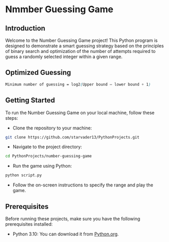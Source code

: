 # Nmmber Guessing Game

## Introduction
Welcome to the Number Guessing Game project! This Python program is designed to demonstrate a smart guessing strategy based on the principles of binary search and optimization of the number of attempts required to guess a randomly selected integer within a given range.

## Optimized Guessing
```scss
Minimum number of guessing = log2(Upper bound – lower bound + 1)
```

## Getting Started
To run the Number Guessing Game on your local machine, follow these steps:

- Clone the repository to your machine:

```bash
git clone https://github.com/starvader13/PythonProjects.git
```

- Navigate to the project directory:
```bash
cd PythonProjects/number-guessing-game
```

- Run the game using Python:

```bash
python script.py
```

- Follow the on-screen instructions to specify the range and play the game.

## Prerequisites
Before running these projects, make sure you have the following prerequisites installed:

- Python 3.10: You can download it from <a href="https://www.python.org/downloads/">Python.org</a>.